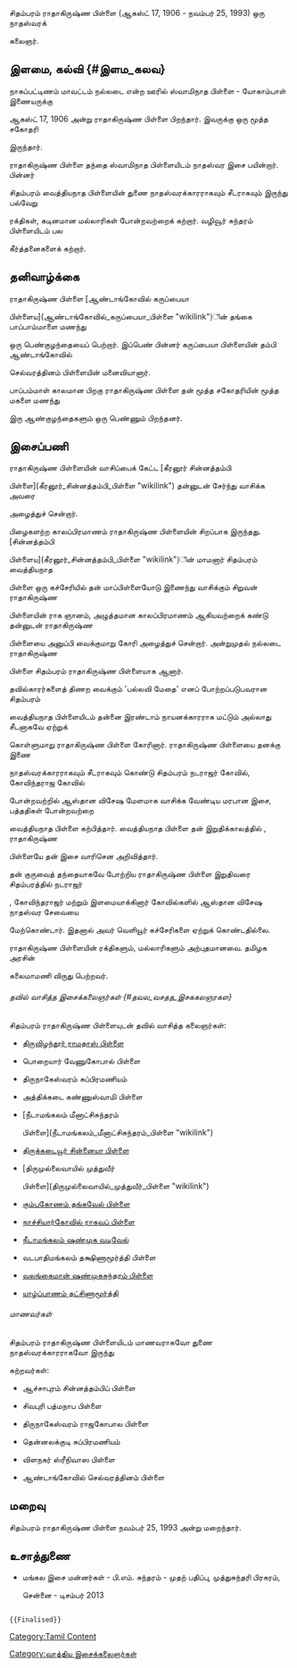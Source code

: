 சிதம்பரம் ராதாகிருஷ்ண பிள்ளை (ஆகஸ்ட் 17, 1906 - நவம்பர் 25, 1993) ஒரு நாதஸ்வரக்
கலைஞர்.

## இளமை, கல்வி {#இளம_கலவ}

நாகப்பட்டிணம் மாவட்டம் நல்லடை என்ற ஊரில் ஸ்வாமிநாத பிள்ளை - யோகாம்பாள் இணையருக்கு
ஆகஸ்ட் 17, 1906 அன்று ராதாகிருஷ்ண பிள்ளை பிறந்தார். இவருக்கு ஒரு மூத்த சகோதரி
இருந்தார்.

ராதாகிருஷ்ண பிள்ளை தந்தை ஸ்வாமிநாத பிள்ளையிடம் நாதஸ்வர இசை பயின்றார். பின்னர்
சிதம்பரம் வைத்தியநாத பிள்ளையின் துணை நாதஸ்வரக்காரராகவும் சீடராகவும் இருந்து பல்வேறு
ரக்திகள், கடினமான மல்லாரிகள் போன்றவற்றைக் கற்றார். வழிவூர் சுந்தரம் பிள்ளையிடம் பல
கீர்த்தனைகளைக் கற்றார்.

## தனிவாழ்க்கை

ராதாகிருஷ்ண பிள்ளை [ஆண்டாங்கோவில் கருப்பையா
பிள்ளைய](ஆண்டாங்கோவில்_கருப்பையா_பிள்ளை "wikilink")ின் தங்கை பாப்பாம்மாளை மணந்து
ஒரு பெண்குழந்தையைப் பெற்றார். இப்பெண் பின்னர் கருப்பையா பிள்ளையின் தம்பி ஆண்டாங்கோவில்
செல்வரத்தினம் பிள்ளையின் மனைவியானார்.

பாப்பம்மாள் காலமான பிறகு ராதாகிருஷ்ண பிள்ளை தன் மூத்த சகோதரியின் மூத்த மகளை மணந்து
இரு ஆண்குழந்தைகளும் ஒரு பெண்ணும் பிறந்தனர்.

## இசைப்பணி

ராதாகிருஷ்ண பிள்ளையின் வாசிப்பைக் கேட்ட [கீரனூர் சின்னத்தம்பி
பிள்ளை](கீரனூர்_சின்னத்தம்பி_பிள்ளை "wikilink") தன்னுடன் சேர்ந்து வாசிக்க அவரை
அழைத்துச் சென்றார்.

பிழைகளற்ற காலப்பிரமாணம் ராதாகிருஷ்ண பிள்ளையின் சிறப்பாக இருந்தது. [சின்னத்தம்பி
பிள்ளைய](கீரனூர்_சின்னத்தம்பி_பிள்ளை "wikilink")ின் மாமனார் சிதம்பரம் வைத்தியநாத
பிள்ளை ஒரு கச்சேரியில் தன் மாப்பிள்ளையோடு இணைந்து வாசிக்கும் சிறுவன் ராதாகிருஷ்ண
பிள்ளையின் ராக ஞானம், அழுத்தமான காலப்பிரமாணம் ஆகியவற்றைக் கண்டு தன்னுடன் ராதாகிருஷ்ண
பிள்ளையை அனுப்பி வைக்குமாறு கோரி அழைத்துச் சென்றார். அன்றுமுதல் நல்லடை ராதாகிருஷ்ண
பிள்ளை சிதம்பரம் ராதாகிருஷ்ண பிள்ளையாக ஆனார்.

தவில்காரர்களைத் திணற வைக்கும் \'பல்லவி மேதை' எனப் போற்றப்படுபவரான சிதம்பரம்
வைத்தியநாத பிள்ளையிடம் தன்னை இரண்டாம் நாயனக்காரராக மட்டும் அல்லாது சீடனாகவே ஏற்றுக்
கொள்ளுமாறு ராதாகிருஷ்ண பிள்ளை கோரினார். ராதாகிருஷ்ண பிள்ளையை தனக்கு இணை
நாதஸ்வரக்காரராகவும் சீடராகவும் கொண்டு சிதம்பரம் நடராஜர் கோவில், கோவிந்தராஜ கோவில்
போன்றவற்றில் ஆஸ்தான விசேஷ மேளமாக வாசிக்க வேண்டிய மரபான இசை, பத்ததிகள் போன்றவற்றை
வைத்தியநாத பிள்ளை கற்பித்தார். வைத்தியநாத பிள்ளை தன் இறுதிக்காலத்தில் , ராதாகிருஷ்ண
பிள்ளையே தன் இசை வாரிசென அறிவித்தார்.

தன் குருவைத் தந்தையாகவே போற்றிய ராதாகிருஷ்ண பிள்ளை இறுதிவரை சிதம்பரத்தில் நடராஜர்
, கோவிந்தராஜர் மற்றும் இளமையாக்கினார் கோவில்களில் ஆஸ்தான விசேஷ நாதஸ்வர சேவையை
மேற்கொண்டார். இதனால் அவர் வெளியூர் கச்சேரிகளை ஏற்றுக் கொண்டதில்லை.

ராதாகிருஷ்ண பிள்ளையின் ரக்திகளும், மல்லாரிகளும் அற்புதமானவை. தமிழக அரசின்
கலைமாமணி விருது பெற்றவர்.

###### தவில் வாசித்த இசைக்கலைஞர்கள் {#தவல_வசதத_இசககலஞரகள}

சிதம்பரம் ராதாகிருஷ்ண பிள்ளையுடன் தவில் வாசித்த கலைஞர்கள்:

-   [திருவிழந்தூர் ராமதாஸ் பிள்ளை](திருவிழந்தூர்_ராமதாஸ்_பிள்ளை "wikilink")
-   பொறையார் வேணுகோபால் பிள்ளை
-   திருநாகேஸ்வரம் சுப்பிரமணியம்
-   அத்திக்கடை கண்ணுஸ்வாமி பிள்ளை
-   [நீடாமங்கலம் மீனாட்சிசுந்தரம்
    பிள்ளை](நீடாமங்கலம்_மீனாட்சிசுந்தரம்_பிள்ளை "wikilink")
-   [திருக்கடையூர் சின்னையா பிள்ளை](திருக்கடையூர்_சின்னையா_பிள்ளை "wikilink")
-   [திருமுல்லைவாயில் முத்துவீர்
    பிள்ளை](திருமுல்லைவாயில்_முத்துவீர்_பிள்ளை "wikilink")
-   [கும்பகோணம் தங்கவேல் பிள்ளை](கும்பகோணம்_தங்கவேல்_பிள்ளை "wikilink")
-   [நாச்சியார்கோவில் ராகவப் பிள்ளை](நாச்சியார்கோவில்_ராகவப்_பிள்ளை "wikilink")
-   [நீடாமங்கலம் ஷண்முக வடிவேல்](நீடாமங்கலம்_என்.டி.எம்._ஷண்முக_வடிவேல் "wikilink")
-   வடபாதிமங்கலம் தக்ஷிணாமூர்த்தி பிள்ளை
-   [வலங்கைமான் ஷண்முகசுந்தரம் பிள்ளை](வலங்கைமான்_ஷண்முகசுந்தரம்_பிள்ளை "wikilink")
-   [யாழ்ப்பாணம் தட்சிணாமூர்த்தி](யாழ்ப்பாணம்_தட்சிணாமூர்த்தி "wikilink")

###### மாணவர்கள்

சிதம்பரம் ராதாகிருஷ்ண பிள்ளையிடம் மாணவராகவோ துணை நாதஸ்வரக்காரராகவோ இருந்து
கற்றவர்கள்:

-   ஆச்சாபுரம் சின்னத்தம்பிப் பிள்ளை
-   சிவபுரி பத்மநாப பிள்ளை
-   திருநாகேஸ்வரம் ராஜகோபால பிள்ளை
-   தென்னலக்குடி சுப்பிரமணியம்
-   விளநகர் ஸ்ரீநிவாஸ பிள்ளை
-   ஆண்டாங்கோவில் செல்வரத்தினம் பிள்ளை

## மறைவு

சிதம்பரம் ராதாகிருஷ்ண பிள்ளை நவம்பர் 25, 1993 அன்று மறைந்தார்.

## உசாத்துணை

-   மங்கல இசை மன்னர்கள் - பி.எம். சுந்தரம் - முதற் பதிப்பு, முத்துசுந்தரி பிரசுரம்,
    சென்னை - டிசம்பர் 2013

```{=mediawiki}
{{Finalised}}
```
[Category:Tamil Content](Category:Tamil_Content "wikilink")
[Category:வாத்திய இசைக்கலைஞர்கள்](Category:வாத்திய_இசைக்கலைஞர்கள் "wikilink")
